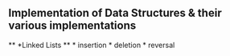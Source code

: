 ## Implementation of Data Structures & their various implementations

** *Linked Lists **
     * insertion
     * deletion
     * reversal
     